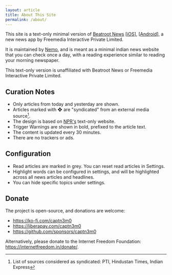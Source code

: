 ```yaml
---
layout: article
title: About This Site
permalink: /about/
---
```


This site is a text-only minimal version of [Beatroot News](https://app.beatrootnews.com/)
[[iOS](https://apps.apple.com/in/app/beatroot-news/id1618735924)],
[[Android](https://play.google.com/store/apps/details?id=com.beatrootnews.app)], a new news app by Freemedia Interactive Private Limited.

It is maintained by [Nemo](https://github.com/captn3m0), and is meant as a minimal indian news website that you can check once a day, with
a reading experience similar to reading your morning newspaper.

This text-only version is unaffiliated with Beatroot News or Freemedia Interactive Private Limited.

## Curation Notes

- Only articles from today and yesterday are shown.
- Articles marked with ❖ are "syndicated" from an external media source[^1].
- The design is based on [NPR's](http://text.npr.org/) text-only website.
- Trigger Warnings are shown in bold, prefixed to the article text.
- The content is updated every 30 minutes.
- There are no trackers or ads.

## Configuration
- Read articles are marked in grey. You can reset read articles in Settings.
- Highlight words can be configured in settings, and will be highlighted across all news articles and headlines.
- You can hide specific topics under settings.

## Donate

The project is open-source, and donations are welcome:

- <https://ko-fi.com/captn3m0>
- <https://liberapay.com/captn3m0>
- <https://github.com/sponsors/captn3m0>

Alternatively, please donate to the Internet Freedom Foundation: <https://internetfreedom.in/donate/>.

[^1]: List of sources considered as syndicated: PTI, Hindustan Times, Indian Express
